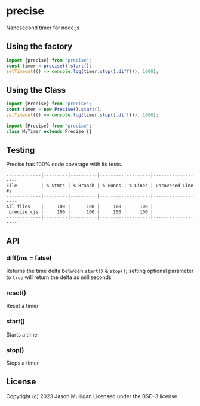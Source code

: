 # precise

Nanosecond timer for node.js

## Using the factory

```javascript
import {precise} from "precise";
const timer = precise().start();
setTimeout(() => console.log(timer.stop().diff()), 1000);
```

## Using the Class

```javascript
import {Precise} from "precise";
const timer = new Precise().start();
setTimeout(() => console.log(timer.stop().diff()), 1000);
```

```javascript
import {Precise} from "precise";
class MyTimer extends Precise {}
```

## Testing

Precise has 100% code coverage with its tests.

```console
-------------|---------|----------|---------|---------|-------------------
File         | % Stmts | % Branch | % Funcs | % Lines | Uncovered Line #s
-------------|---------|----------|---------|---------|-------------------
All files    |     100 |      100 |     100 |     100 |                  
 precise.cjs |     100 |      100 |     100 |     100 |                  
-------------|---------|----------|---------|---------|-------------------
```

## API

### diff(ms = false)

Returns the time delta between `start()` & `stop()`; setting optional parameter to `true` will return the delta as milliseconds

### reset()

Reset a timer

### start()

Starts a timer

### stop()

Stops a timer

## License

Copyright (c) 2023 Jason Mulligan
Licensed under the BSD-3 license
